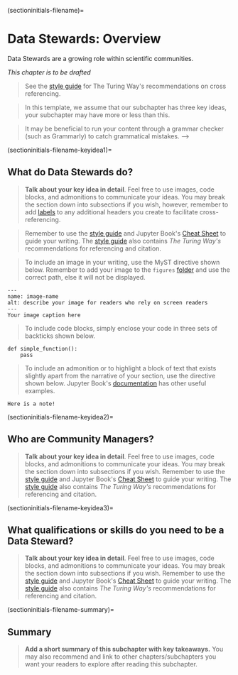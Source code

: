 (sectioninitials-filename)=
# Data Stewards: Overview

Data Stewards are a growing role within scientific communities. 

*This chapter is to be drafted* 

> See the [style guide](https://the-turing-way.netlify.app/community-handbook/style/style-crossref.html) for The Turing Way's recommendations on cross referencing.

> In this template, we assume that our subchapter has three key ideas, your subchapter may have more or less than this. 

> It may be beneficial to run your content through a grammar checker (such as Grammarly) to catch grammatical mistakes.
-->

<!-- 
In the label, replace `keyidea1` with a word that best describes the section or key idea you want to explain -->
(sectioninitials-filename-keyidea1)=
## What do Data Stewards do? 

> **Talk about your key idea in detail**. Feel free to use images, code blocks, and admonitions to communicate your ideas.
> You may break the section down into subsections if you wish, however, remember to add [labels](https://the-turing-way.netlify.app/community-handbook/style/style-crossref.html) to any additional headers you create to facilitate cross-referencing.

> Remember to use the [style guide](https://the-turing-way.netlify.app/community-handbook/style.html) and Jupyter Book's [Cheat Sheet](https://jupyterbook.org/reference/cheatsheet.html) to guide your writing.
> The [style guide](https://the-turing-way.netlify.app/community-handbook/style/style-citing.html) also contains _The Turing Way's_ recommendations for referencing and citation.

> To include an image in your writing, use the MyST directive shown below. 
> Remember to add your image to the `figures` [folder](https://github.com/alan-turing-institute/the-turing-way/tree/main/book/website/figures) and use the correct path, else it will not be displayed.

```{figure} ../../figures/image-name.png
---
name: image-name
alt: describe your image for readers who rely on screen readers
---
Your image caption here
```

> To include code blocks, simply enclose your code in three sets of backticks shown below.

```
def simple_function():
    pass
```

> To include an admonition or to highlight a block of text that exists slightly apart from the narrative of your section, use the directive shown below. Jupyter Book's [documentation](https://jupyterbook.org/content/content-blocks.html#) has other useful examples.

```{note}
Here is a note!
```

<!-- 
In the label, replace `keyidea2` with a word that best describes the section or key idea you want to explain -->
(sectioninitials-filename-keyidea2)=
## Who are Community Managers?

> **Talk about your key idea in detail**. Feel free to use images, code blocks, and admonitions to communicate your ideas.
> You may break the section down into subsections if you wish.
> Remember to use the [style guide](https://the-turing-way.netlify.app/community-handbook/style.html) and Jupyter Book's [Cheat Sheet](https://jupyterbook.org/reference/cheatsheet.html) to guide your writing.
> The [style guide](https://the-turing-way.netlify.app/community-handbook/style/style-citing.html) also contains _The Turing Way's_ recommendations for referencing and citation.

<!-- 
In the label, replace `keyidea3` with a word that best describes the section or key idea you want to explain -->
(sectioninitials-filename-keyidea3)=
## What qualifications or skills do you need to be a Data Steward? 

> **Talk about your key idea in detail**. Feel free to use images, code blocks, and admonitions to communicate your ideas.
> You may break the section down into subsections if you wish.
> Remember to use the [style guide](https://the-turing-way.netlify.app/community-handbook/style.html) and Jupyter Book's [Cheat Sheet](https://jupyterbook.org/reference/cheatsheet.html) to guide your writing.
> The [style guide](https://the-turing-way.netlify.app/community-handbook/style/style-citing.html) also contains _The Turing Way's_ recommendations for referencing and citation.

(sectioninitials-filename-summary)=
## Summary

> **Add a short summary of this subchapter with key takeaways.**
> You may also recommend and link to other chapters/subchapters you want your readers to explore after reading this subchapter.


<!-- IMPORTANT!

- Use this template to create your chapter's subchapters.
- Refrain from writing very long subchapters as readers may be unwilling to read them. Rather, you should split long subchapters into smaller subchapters if necessary.



BEFORE YOU GO

- Have a look at the Style Guide and the Maintaining Consistency chapters to ensure that you have followed the relevant recommendations on
  - Avoiding HTML
  - Consecutive headers
  - Labels and cross referencing
  - Using images
  - Latin abbreviations
  - References and citations
  - Title casing
  - Matching headers with reference in table of content

-->
